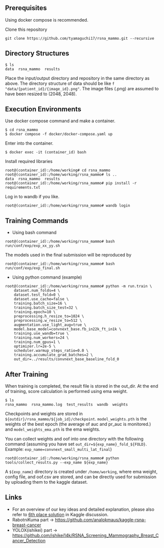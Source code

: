 ## Prerequisites
Using docker compose is recommended.


Clone this repository
```
git clone https://github.com/tyamaguchi17/rsna_mammo.git --recursive
```

## Directory Structures
```
$ ls
data  rsna_mammo  results
```
Place the input/output directory and repository in the same directory as above. The directory structure of data should be like `f "data/{patient_id}/{image_id}.png"`. The image files (.png) are assumed to have been resized to (2048, 2048).


## Execution Environments
Use docker compose command and make a container.
```
$ cd rsna_mammo
$ docker compose -f docker/docker-compose.yaml up
```

Enter into the container.
```
$ docker exec -it (container_id) bash
```

Install required libraries
```
root@(container_id):/home/working# cd rsna_mammo
root@(container_id):/home/working/rsna_mammo# ls ..
data  rsna_mammo  results
root@(container_id):/home/working/rsna_mammo# pip install -r requirements.txt
```

Log in to wandb if you like.
```
root@(container_id):/home/working/rsna_mammo# wandb login
```

## Training Commands
- Using bash command
```
root@(container_id):/home/working/rsna_mammo# bash run/conf/exp/exp_xx_yy.sh
```
The models used in the final submission will be reproduced by
```
root@(container_id):/home/working/rsna_mammo# bash run/conf/exp/exp_final.sh
```

- Using python command (example)
```
root@(container_id):/home/working/rsna_mammo# python -m run.train \
    dataset.num_folds=4 \
    dataset.test_fold=0 \
    dataset.use_cache=false \
    training.batch_size=16 \
    training.batch_size_test=32 \
    training.epoch=10 \
    preprocessing.h_resize_to=1024 \
    preprocessing.w_resize_to=512 \
    augmentation.use_light_aug=true \
    model.base_model=convnext_base.fb_in22k_ft_in1k \
    training.use_wandb=true \
    training.num_workers=24 \
    training.num_gpus=1 \
    optimizer.lr=2e-5 \
    scheduler.warmup_steps_ratio=0.0 \
    training.accumulate_grad_batches=2 \
    out_dir=../results/convnext_base_baseline_fold_0
```

## After Training
When training is completed, the result file is stored in the out_dir. At the end of training, score calculation is performed using ema weight.
```
$ ls
rsna_mammo  rsna_mammo.log  test_results  wandb  weights
```

Checkpoints and weights are stored in `${outdir}/rsna_mammo/${job_id}/checkpoint`. `model_weights.pth` is the weights of the best epoch (the average of auc and pr_auc is monitored.) and `model_weights_ema.pth` is the ema weights.

You can collect weights and oof into one directory with the following command (assuming you have set `out_dir=${exp_name}_fold_${FOLD}`. Example:  `exp_name=convnext_small_multi_lat_final`)
```
root@(container_id):/home/working/rsna_mammo# python tools/collect_results.py --exp_name ${exp_name}
```

A `${exp_name}` directory is created under `/home/working`, where ema weight, config file, and oof.csv are stored, and can be directly used for submission by uploading them to the kaggle dataset.

## Links
- For an overview of our key ideas and detailed explanation, please also refer to [6th place solution](https://www.kaggle.com/competitions/rsna-breast-cancer-detection/discussion/390974) in Kaggle discussion.
- RabotniKuma part -> https://github.com/analokmaus/kaggle-rsna-breast-cancer
- YOLOX(ishikei) part -> https://github.com/ishikei14k/RSNA_Screening_Mammography_Breast_Cancer_Detection
